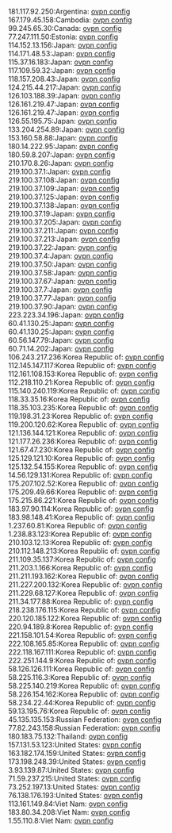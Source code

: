 181.117.92.250:Argentina: [ovpn config](vpn/181_117_92_250.ovpn)  
167.179.45.158:Cambodia: [ovpn config](vpn/167_179_45_158.ovpn)  
99.245.65.30:Canada: [ovpn config](vpn/99_245_65_30.ovpn)  
77.247.111.50:Estonia: [ovpn config](vpn/77_247_111_50.ovpn)  
114.152.13.156:Japan: [ovpn config](vpn/114_152_13_156.ovpn)  
114.171.48.53:Japan: [ovpn config](vpn/114_171_48_53.ovpn)  
115.37.16.183:Japan: [ovpn config](vpn/115_37_16_183.ovpn)  
117.109.59.32:Japan: [ovpn config](vpn/117_109_59_32.ovpn)  
118.157.208.43:Japan: [ovpn config](vpn/118_157_208_43.ovpn)  
124.215.44.217:Japan: [ovpn config](vpn/124_215_44_217.ovpn)  
126.103.188.39:Japan: [ovpn config](vpn/126_103_188_39.ovpn)  
126.161.219.47:Japan: [ovpn config](vpn/126_161_219_47.ovpn)  
126.161.219.47:Japan: [ovpn config](vpn/126_161_219_47.ovpn)  
126.55.195.75:Japan: [ovpn config](vpn/126_55_195_75.ovpn)  
133.204.254.89:Japan: [ovpn config](vpn/133_204_254_89.ovpn)  
153.160.58.88:Japan: [ovpn config](vpn/153_160_58_88.ovpn)  
180.14.222.95:Japan: [ovpn config](vpn/180_14_222_95.ovpn)  
180.59.8.207:Japan: [ovpn config](vpn/180_59_8_207.ovpn)  
210.170.8.26:Japan: [ovpn config](vpn/210_170_8_26.ovpn)  
219.100.37.1:Japan: [ovpn config](vpn/219_100_37_1.ovpn)  
219.100.37.108:Japan: [ovpn config](vpn/219_100_37_108.ovpn)  
219.100.37.109:Japan: [ovpn config](vpn/219_100_37_109.ovpn)  
219.100.37.125:Japan: [ovpn config](vpn/219_100_37_125.ovpn)  
219.100.37.138:Japan: [ovpn config](vpn/219_100_37_138.ovpn)  
219.100.37.19:Japan: [ovpn config](vpn/219_100_37_19.ovpn)  
219.100.37.205:Japan: [ovpn config](vpn/219_100_37_205.ovpn)  
219.100.37.211:Japan: [ovpn config](vpn/219_100_37_211.ovpn)  
219.100.37.213:Japan: [ovpn config](vpn/219_100_37_213.ovpn)  
219.100.37.22:Japan: [ovpn config](vpn/219_100_37_22.ovpn)  
219.100.37.4:Japan: [ovpn config](vpn/219_100_37_4.ovpn)  
219.100.37.50:Japan: [ovpn config](vpn/219_100_37_50.ovpn)  
219.100.37.58:Japan: [ovpn config](vpn/219_100_37_58.ovpn)  
219.100.37.67:Japan: [ovpn config](vpn/219_100_37_67.ovpn)  
219.100.37.7:Japan: [ovpn config](vpn/219_100_37_7.ovpn)  
219.100.37.77:Japan: [ovpn config](vpn/219_100_37_77.ovpn)  
219.100.37.90:Japan: [ovpn config](vpn/219_100_37_90.ovpn)  
223.223.34.196:Japan: [ovpn config](vpn/223_223_34_196.ovpn)  
60.41.130.25:Japan: [ovpn config](vpn/60_41_130_25.ovpn)  
60.41.130.25:Japan: [ovpn config](vpn/60_41_130_25.ovpn)  
60.56.147.79:Japan: [ovpn config](vpn/60_56_147_79.ovpn)  
60.71.14.202:Japan: [ovpn config](vpn/60_71_14_202.ovpn)  
106.243.217.236:Korea Republic of: [ovpn config](vpn/106_243_217_236.ovpn)  
112.145.147.117:Korea Republic of: [ovpn config](vpn/112_145_147_117.ovpn)  
112.161.108.153:Korea Republic of: [ovpn config](vpn/112_161_108_153.ovpn)  
112.218.110.21:Korea Republic of: [ovpn config](vpn/112_218_110_21.ovpn)  
115.140.240.119:Korea Republic of: [ovpn config](vpn/115_140_240_119.ovpn)  
118.33.35.16:Korea Republic of: [ovpn config](vpn/118_33_35_16.ovpn)  
118.35.103.235:Korea Republic of: [ovpn config](vpn/118_35_103_235.ovpn)  
119.198.31.23:Korea Republic of: [ovpn config](vpn/119_198_31_23.ovpn)  
119.200.120.62:Korea Republic of: [ovpn config](vpn/119_200_120_62.ovpn)  
121.136.144.121:Korea Republic of: [ovpn config](vpn/121_136_144_121.ovpn)  
121.177.26.236:Korea Republic of: [ovpn config](vpn/121_177_26_236.ovpn)  
121.67.47.230:Korea Republic of: [ovpn config](vpn/121_67_47_230.ovpn)  
125.129.121.10:Korea Republic of: [ovpn config](vpn/125_129_121_10.ovpn)  
125.132.54.155:Korea Republic of: [ovpn config](vpn/125_132_54_155.ovpn)  
14.56.129.131:Korea Republic of: [ovpn config](vpn/14_56_129_131.ovpn)  
175.207.102.52:Korea Republic of: [ovpn config](vpn/175_207_102_52.ovpn)  
175.209.49.66:Korea Republic of: [ovpn config](vpn/175_209_49_66.ovpn)  
175.215.86.221:Korea Republic of: [ovpn config](vpn/175_215_86_221.ovpn)  
183.97.90.114:Korea Republic of: [ovpn config](vpn/183_97_90_114.ovpn)  
183.98.148.41:Korea Republic of: [ovpn config](vpn/183_98_148_41.ovpn)  
1.237.60.81:Korea Republic of: [ovpn config](vpn/1_237_60_81.ovpn)  
1.238.83.123:Korea Republic of: [ovpn config](vpn/1_238_83_123.ovpn)  
210.103.12.13:Korea Republic of: [ovpn config](vpn/210_103_12_13.ovpn)  
210.112.148.213:Korea Republic of: [ovpn config](vpn/210_112_148_213.ovpn)  
211.109.35.137:Korea Republic of: [ovpn config](vpn/211_109_35_137.ovpn)  
211.203.1.166:Korea Republic of: [ovpn config](vpn/211_203_1_166.ovpn)  
211.211.193.162:Korea Republic of: [ovpn config](vpn/211_211_193_162.ovpn)  
211.227.200.132:Korea Republic of: [ovpn config](vpn/211_227_200_132.ovpn)  
211.229.68.127:Korea Republic of: [ovpn config](vpn/211_229_68_127.ovpn)  
211.34.177.88:Korea Republic of: [ovpn config](vpn/211_34_177_88.ovpn)  
218.238.176.115:Korea Republic of: [ovpn config](vpn/218_238_176_115.ovpn)  
220.120.185.122:Korea Republic of: [ovpn config](vpn/220_120_185_122.ovpn)  
220.94.189.8:Korea Republic of: [ovpn config](vpn/220_94_189_8.ovpn)  
221.158.101.54:Korea Republic of: [ovpn config](vpn/221_158_101_54.ovpn)  
222.108.165.85:Korea Republic of: [ovpn config](vpn/222_108_165_85.ovpn)  
222.118.167.111:Korea Republic of: [ovpn config](vpn/222_118_167_111.ovpn)  
222.251.144.9:Korea Republic of: [ovpn config](vpn/222_251_144_9.ovpn)  
58.126.126.111:Korea Republic of: [ovpn config](vpn/58_126_126_111.ovpn)  
58.225.116.3:Korea Republic of: [ovpn config](vpn/58_225_116_3.ovpn)  
58.225.140.219:Korea Republic of: [ovpn config](vpn/58_225_140_219.ovpn)  
58.226.154.162:Korea Republic of: [ovpn config](vpn/58_226_154_162.ovpn)  
58.234.22.44:Korea Republic of: [ovpn config](vpn/58_234_22_44.ovpn)  
59.13.195.76:Korea Republic of: [ovpn config](vpn/59_13_195_76.ovpn)  
45.135.135.153:Russian Federation: [ovpn config](vpn/45_135_135_153.ovpn)  
77.82.243.158:Russian Federation: [ovpn config](vpn/77_82_243_158.ovpn)  
180.183.75.132:Thailand: [ovpn config](vpn/180_183_75_132.ovpn)  
157.131.53.123:United States: [ovpn config](vpn/157_131_53_123.ovpn)  
163.182.174.159:United States: [ovpn config](vpn/163_182_174_159.ovpn)  
173.198.248.39:United States: [ovpn config](vpn/173_198_248_39.ovpn)  
3.93.139.87:United States: [ovpn config](vpn/3_93_139_87.ovpn)  
71.59.237.215:United States: [ovpn config](vpn/71_59_237_215.ovpn)  
73.252.197.13:United States: [ovpn config](vpn/73_252_197_13.ovpn)  
76.138.176.193:United States: [ovpn config](vpn/76_138_176_193.ovpn)  
113.161.149.84:Viet Nam: [ovpn config](vpn/113_161_149_84.ovpn)  
183.80.34.208:Viet Nam: [ovpn config](vpn/183_80_34_208.ovpn)  
1.55.110.8:Viet Nam: [ovpn config](vpn/1_55_110_8.ovpn)  
